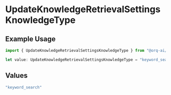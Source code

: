 # UpdateKnowledgeRetrievalSettingsKnowledgeType

## Example Usage

```typescript
import { UpdateKnowledgeRetrievalSettingsKnowledgeType } from "@orq-ai/node/models/operations";

let value: UpdateKnowledgeRetrievalSettingsKnowledgeType = "keyword_search";
```

## Values

```typescript
"keyword_search"
```